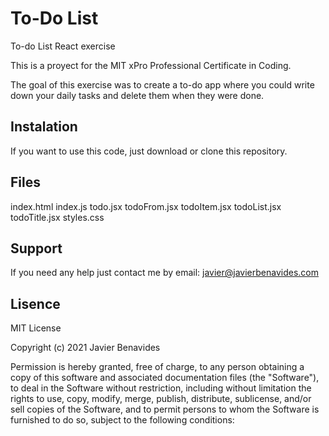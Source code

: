 # To-Do List
To-do List React exercise

This is a proyect for the MIT xPro Professional Certificate in Coding.

The goal of this exercise was to create a to-do app where you could write down your daily tasks and delete them when they were done.

## Instalation
If you want to use this code, just download or clone this repository.

## Files
index.html
index.js
todo.jsx
todoFrom.jsx
todoItem.jsx
todoList.jsx
todoTitle.jsx
styles.css

## Support
If you need any help just contact me by email: javier@javierbenavides.com

## Lisence
MIT License

Copyright (c) 2021 Javier Benavides

Permission is hereby granted, free of charge, to any person obtaining a copy of this software and associated documentation files (the "Software"), to deal in the Software without restriction, including without limitation the rights to use, copy, modify, merge, publish, distribute, sublicense, and/or sell copies of the Software, and to permit persons to whom the Software is furnished to do so, subject to the following conditions:
